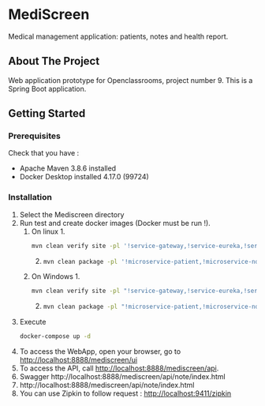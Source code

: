 # MediScreen

Medical management application: patients, notes and health report.

## About The Project

Web application prototype for Openclassrooms, project number 9.
This is a Spring Boot application.

## Getting Started

### Prerequisites

Check that you have :

* Apache Maven 3.8.6 installed
* Docker Desktop installed 4.17.0 (99724)

### Installation

1. Select the Mediscreen directory
2. Run test and create docker images (Docker must be run !).
   1. On linux
      1. 
         ```sh
         mvn clean verify site -pl '!service-gateway,!service-eureka,!service-ui'
         ```
      2.  
         ```sh
         mvn clean package -pl '!microservice-patient,!microservice-note,!microservice-score' -DskipTests
         ```
   2. On Windows
      1.
         ```sh
         mvn clean verify site -pl "!service-gateway,!service-eureka,!service-ui"
         ```
      2.
         ```sh
         mvn clean package -pl "!microservice-patient,!microservice-note,!microservice-score" -DskipTests
         ```        
3. Execute
    ```sh
    docker-compose up -d 
    ```
4. To access the WebApp, open your browser, go to [http://localhost:8888/mediscreen/ui](http://localhost:8888/mediscreen/ui)
5. To access the API, call [http://localhost:8888/mediscreen/api](http://localhost:8888/mediscreen/api).
6. Swagger http://localhost:8888/mediscreen/api/note/index.html
7. http://localhost:8888/mediscreen/api/note/index.html
7. You can use Zipkin to follow request : [ http://localhost:9411/zipkin]( http://localhost:9411/zipkin)
